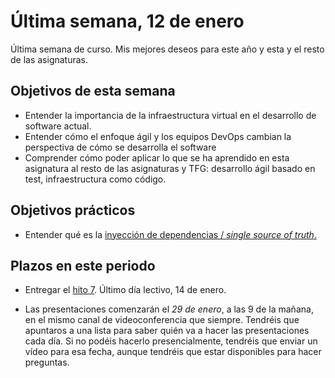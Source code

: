 # Última semana, 12 de enero

Última semana de curso. Mis mejores deseos para este año y esta y el
resto de las asignaturas.

## Objetivos de esta semana

- Entender la importancia de la infraestructura virtual en el
  desarrollo de software actual.
- Entender cómo el enfoque ágil y los equipos DevOps cambian la
  perspectiva de cómo se desarrolla el software
- Comprender cómo poder aplicar lo que se ha aprendido en esta
  asignatura al resto de las asignaturas y TFG: desarrollo ágil basado
  en test, infraestructura como código.

## Objetivos prácticos

- Entender qué es la [inyección de dependencias / *single source of
  truth*.](https://jj.github.io/curso-tdd/temas/inversi%C3%B3n.html)

## Plazos en este periodo

- Entregar el
  [hito 7](http://jj.github.io/IV/documentos/proyecto/7.Paas). Último
  día lectivo, 14 de enero.

- Las presentaciones comenzarán el *29 de enero*, a las 9 de la
  mañana, en el mismo canal de videoconferencia que siempre. Tendréis
  que apuntaros a una lista para saber quién va a hacer las
  presentaciones cada día. Si no podéis hacerlo presencialmente,
  tendréis que enviar un vídeo para esa fecha, aunque tendréis que
  estar disponibles para hacer preguntas.
